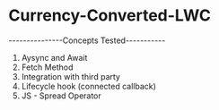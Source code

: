 # Currency-Converted-LWC

---------------Concepts Tested-----------

1. Aysync and Await
2. Fetch Method
3. Integration with third party
4. Lifecycle hook (connected callback)
5. JS - Spread Operator

